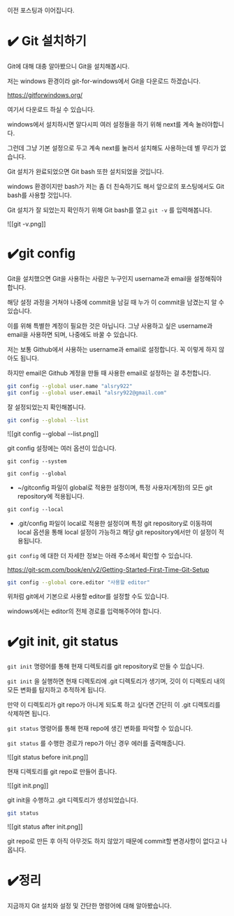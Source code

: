 
이전 포스팅과 이어집니다.

# ✔️ Git 설치하기

Git에 대해 대충 알아봤으니 Git을 설치해봅시다.

저는 windows 환경이라 git-for-windows에서 Git을 다운로드 하겠습니다.

https://gitforwindows.org/

여기서 다운로드 하실 수 있습니다.

windows에서 설치하시면 알다시피 여러 설정들을 하기 위해 next를 계속 눌러야합니다.

그런데 그냥 기본 설정으로 두고 계속 next를 눌러서 설치해도 사용하는데 별 무리가 없습니다.

Git 설치가 완료되었으면 Git bash 또한 설치되었을 것입니다.

windows 환경이지만 bash가 저는 좀 더 친숙하기도 해서 앞으로의 포스팅에서도 Git bash를 사용할 것입니다.

Git 설치가 잘 되었는지 확인하기 위해 Git bash를 열고 `git -v` 를 입력해봅니다.

![[git -v.png]]

# ✔️git config

Git을 설치했으면 Git을 사용하는 사람은 누구인지 username과 email을 설정해줘야 합니다.

해당 설정 과정을 거쳐야 나중에 commit을 남길 때 누가 이 commit을 남겼는지 알 수 있습니다.

이를 위해 특별한 계정이 필요한 것은 아닙니다. 그냥 사용하고 싶은 username과 email을 사용하면 되며, 나중에도 바꿀 수 있습니다.

저는 보통 Github에서 사용하는 username과 email로 설정합니다. 꼭 이렇게 하지 않아도 됩니다. 

하지만 email은 Github 계정을 만들 때 사용한 email로 설정하는 걸 추천합니다.

```bash
git config --global user.name "alsry922"
git config --global user.email "alsry922@gmail.com"
```

잘 설정되었는지 확인해봅니다.

```bash
git config --global --list
```

![[git config --global --list.png]]

git config 설정에는 여러 옵션이 있습니다.

`git config --system` 

`git config --global`
- ~/gitconfig 파일이 global로 적용한 설정이며, 특정 사용자(계정)의 모든 git repository에 적용됩니다.

`git config --local`
- .git/config 파일이 local로 적용한 설정이며 특정 git repository로 이동하여 local 옵션을 통해 local 설정이 가능하고 해당 git repository에서만 이 설정이 적용됩니다.

`git config` 에 대한 더 자세한 정보는 아래 주소에서 확인할 수 있습니다.

https://git-scm.com/book/en/v2/Getting-Started-First-Time-Git-Setup

```bash
git config --global core.editor "사용할 editor"
```

위처럼 git에서 기본으로 사용할 editor를 설정할 수도 있습니다.

windows에서는 editor의 전체 경로를 입력해주어야 합니다.

# ✔️git init, git status

`git init` 명령어를 통해 현재 디렉토리를 git repository로 만들 수 있습니다.

`git init` 을 실행하면 현재 디렉토리에 .git 디렉토리가 생기며, 깃이 이 디렉토리 내의 모든 변화를 탐지하고 추적하게 됩니다.

만약 이 디렉토리가 git repo가 아니게 되도록 하고 싶다면 간단히 이 .git 디렉토리를 삭제하면 됩니다.

`git status` 명령어를 통해 현재 repo에 생긴 변화를 파악할 수 있습니다.

`git status` 를 수행한 경로가 repo가 아닌 경우 에러를 출력해줍니다.

![[git status before init.png]]

현재 디렉토리를 git repo로 만들어 줍니다.

![[git init.png]]

git init을 수행하고 .git 디렉토리가 생성되었습니다.

```bash
git status
```

![[git status after init.png]]

git repo로 만든 후 아직 아무것도 하지 않았기 때문에 commit할 변경사항이 없다고 나옵니다.

# ✔️정리

지금까지 Git 설치와 설정 및 간단한 명령어에 대해 알아봤습니다.
